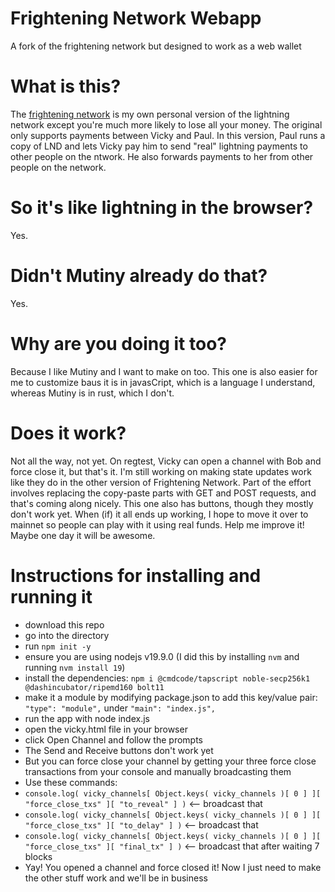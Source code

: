# Frightening Network Webapp
A fork of the frightening network but designed to work as a web wallet

# What is this?

The [frightening network](https://github.com/supertestnet/frightening-network) is my own personal version of the lightning network except you're much more likely to lose all your money. The original only supports payments between Vicky and Paul. In this version, Paul runs a copy of LND and lets Vicky pay him to send "real" lightning payments to other people on the ntwork. He also forwards payments to her from other people on the network.

# So it's like lightning in the browser?

Yes.

# Didn't Mutiny already do that?

Yes.

# Why are you doing it too?

Because I like Mutiny and I want to make on too. This one is also easier for me to customize baus it is in javasCript, which is a language I understand, whereas Mutiny is in rust, which I don't.

# Does it work?

Not all the way, not yet. On regtest, Vicky can open a channel with Bob and force close it, but that's it. I'm still working on making state updates work like they do in the other version of Frightening Network. Part of the effort involves replacing the copy-paste parts with GET and POST requests, and that's coming along nicely. This one also has buttons, though they mostly don't work yet. When (if) it all ends up working, I hope to move it over to mainnet so people can play with it using real funds. Help me improve it! Maybe one day it will be awesome.

# Instructions for installing and running it

- download this repo
- go into the directory
- run `npm init -y`
- ensure you are using nodejs v19.9.0 (I did this by installing `nvm` and running `nvm install 19`)
- install the dependencies: `npm i @cmdcode/tapscript noble-secp256k1 @dashincubator/ripemd160 bolt11`
- make it a module by modifying package.json to add this key/value pair: `"type": "module",` under `"main": "index.js",`
- run the app with node index.js
- open the vicky.html file in your browser
- click Open Channel and follow the prompts
- The Send and Receive buttons don't work yet
- But you can force close your channel by getting your three force close transactions from your console and manually broadcasting them
- Use these commands:
- `console.log( vicky_channels[ Object.keys( vicky_channels )[ 0 ] ][ "force_close_txs" ][ "to_reveal" ] )` <-- broadcast that
- `console.log( vicky_channels[ Object.keys( vicky_channels )[ 0 ] ][ "force_close_txs" ][ "to_delay" ] )` <-- broadcast that
- `console.log( vicky_channels[ Object.keys( vicky_channels )[ 0 ] ][ "force_close_txs" ][ "final_tx" ] )` <-- broadcast that after waiting 7 blocks
- Yay! You opened a channel and force closed it! Now I just need to make the other stuff work and we'll be in business
